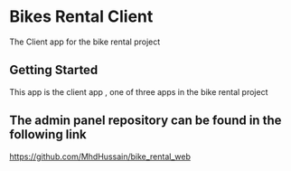 # Bikes Rental Client

The Client app for the bike rental project

## Getting Started

This app is the client app , one of three apps in the bike rental project

## The admin panel repository can be found in the following link

https://github.com/MhdHussain/bike_rental_web
